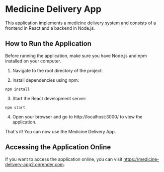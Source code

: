 # Medicine Delivery App

This application implements a medicine delivery system and consists of a
frontend in React and a backend in Node.js.

## How to Run the Application

Before running the application, make sure you have Node.js and npm installed on
your computer.

1. Navigate to the root directory of the project.

2. Install dependencies using npm:

`npm install`

3. Start the React development server:

`npm start`

4. Open your browser and go to http://localhost:3000/ to view the application.

That's it! You can now use the Medicine Delivery App.

## Accessing the Application Online

If you want to access the application online, you can visit https://medicine-delivery-app2.onrender.com.
